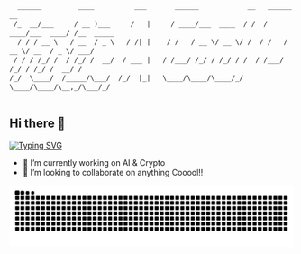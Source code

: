 ```

  ______         ____          ___       ______            __   ______          __         
 /_  __/___     / __ )___     /   |     / ____/___  ____  / /  / ____/___  ____/ /__  _____
  / / / __ \   / __  / _ \   / /| |    / /   / __ \/ __ \/ /  / /   / __ \/ __  / _ \/ ___/
 / / / /_/ /  / /_/ /  __/  / ___ |   / /___/ /_/ / /_/ / /  / /___/ /_/ / /_/ /  __/ /    
/_/  \____/  /_____/\___/  /_/  |_|   \____/\____/\____/_/   \____/\____/\__,_/\___/_/     
                                                                                           

```                                                           
                                                               

## Hi there 👋
[![Typing SVG](https://readme-typing-svg.herokuapp.com?font=Fira+Code&pause=1000&color=8F87F1&width=435&lines=%F0%9F%8C%B1+Small+lettuce+in+crypto;%F0%9F%A7%A0+Half-full+bucket+splashing+in+AI;%F0%9F%92%BB+Trying+to+be+a+cool+coder)](https://git.io/typing-svg)                                                          

- 🔭 I’m currently working on AI & Crypto
- 👯 I’m looking to collaborate on anything Cooool!!

<picture>
  <source media="(prefers-color-scheme: dark)" srcset="https://raw.githubusercontent.com/KarhouTam/KarhouTam/output/github-contribution-grid-snake-dark.svg">
  <source media="(prefers-color-scheme: light)" srcset="https://raw.githubusercontent.com/KarhouTam/KarhouTam/output/github-contribution-grid-snake.svg">
  <img alt="github contribution grid snake animation" src="https://raw.githubusercontent.com/KarhouTam/KarhouTam/output/github-contribution-grid-snake.svg">
</picture>
